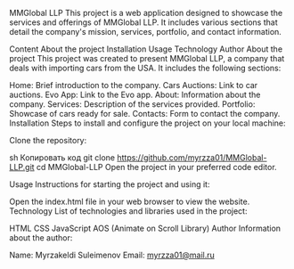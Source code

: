 MMGlobal LLP
This project is a web application designed to showcase the services and offerings of MMGlobal LLP. It includes various sections that detail the company's mission, services, portfolio, and contact information.

Content
About the project
Installation
Usage
Technology
Author
About the project
This project was created to present MMGlobal LLP, a company that deals with importing cars from the USA. It includes the following sections:

Home: Brief introduction to the company.
Cars Auctions: Link to car auctions.
Evo App: Link to the Evo app.
About: Information about the company.
Services: Description of the services provided.
Portfolio: Showcase of cars ready for sale.
Contacts: Form to contact the company.
Installation
Steps to install and configure the project on your local machine:

Clone the repository:

sh
Копировать код
git clone https://github.com/myrzza01/MMGlobal-LLP.git
cd MMGlobal-LLP
Open the project in your preferred code editor.

Usage
Instructions for starting the project and using it:

Open the index.html file in your web browser to view the website.
Technology
List of technologies and libraries used in the project:

HTML
CSS
JavaScript
AOS (Animate on Scroll Library)
Author
Information about the author:

Name: Myrzakeldi Suleimenov
Email: myrzza01@mail.ru
